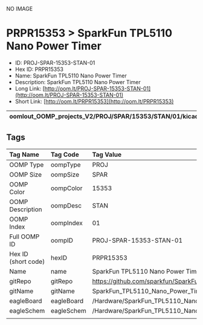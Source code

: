 


  
NO IMAGE  
# PRPR15353 > SparkFun TPL5110 Nano Power Timer

- ID: PROJ-SPAR-15353-STAN-01
- Hex ID: PRPR15353
- Name: SparkFun TPL5110 Nano Power Timer
- Description: SparkFun TPL5110 Nano Power Timer
- Long Link: [http://oom.lt/PROJ-SPAR-15353-STAN-01](http://oom.lt/PROJ-SPAR-15353-STAN-01)
- Short Link: [http://oom.lt/PRPR15353](http://oom.lt/PRPR15353)
  

|oomlout_OOMP_projects_V2/PROJ/SPAR/15353/STAN/01/kicadPcb3dFront.png|oomlout_OOMP_projects_V2/PROJ/SPAR/15353/STAN/01/kicadPcb3dBack.png|oomlout_OOMP_projects_V2/PROJ/SPAR/15353/STAN/01/kicadPcb3d.png||
| :---: | :---: | :---: | :---: |

## Tags
  

|Tag Name|Tag Code|Tag Value|
| :--- | :--- | :--- |
|OOMP Type|oompType|PROJ|
|OOMP Size|oompSize|SPAR|
|OOMP Color|oompColor|15353|
|OOMP Description|oompDesc|STAN|
|OOMP Index|oompIndex|01|
|Full OOMP ID|oompID|PROJ-SPAR-15353-STAN-01|
|Hex ID (short code)|hexID|PRPR15353|
|Name|name|SparkFun TPL5110 Nano Power Timer|
|gitRepo|gitRepo|https://github.com/sparkfun/SparkFun_TPL5110_Nano_Power_Timer|
|gitName|gitName|SparkFun_TPL5110_Nano_Power_Timer|
|eagleBoard|eagleBoard|/Hardware/SparkFun_TPL5110_Nano_Power_Switch.brd|
|eagleSchem|eagleSchem|/Hardware/SparkFun_TPL5110_Nano_Power_Switch.sch|
||||
